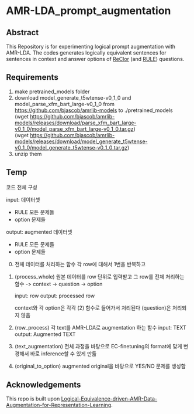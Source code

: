 # AMR-LDA_prompt_augmentation

## Abstract
This Repository is for experimenting logical prompt augmentation with AMR-LDA. The codes generates logically equivalent sentences for sentences in context and answer options of [ReClor](https://whyu.me/reclor/) (and [RULE](https://github.com/nii-cl/rule)) questions.

## Requirements
1. make pretrained_models folder
2. download model_generate_t5wtense-v0_1_0 and model_parse_xfm_bart_large-v0_1_0 from https://github.com/bjascob/amrlib-models to ./pretrained_models 
<br> (wget https://github.com/bjascob/amrlib-models/releases/download/parse_xfm_bart_large-v0_1_0/model_parse_xfm_bart_large-v0_1_0.tar.gz)
<br> (wget https://github.com/bjascob/amrlib-models/releases/download/model_generate_t5wtense-v0_1_0/model_generate_t5wtense-v0_1_0.tar.gz)
2. unzip them

## Temp
코드 전체 구성

input: 데이터셋
- RULE 모든 문제들
- option 문제들

output: augmented 데이터셋
- RULE 모든 문제들
- option 문제들


0. 전체 데이터를 처리하는 함수
    각 row에 대해서 1번을 반복하고 

1. (process_whole) 원본 데이터를 row 단위로 입력받고 그 row를 전체 처리하는 함수
    -> context
    -> question
    -> option

    input: row
    output: processed row

    context와 각 option은 각각 (2) 함수로 들어가서 처리된다
    (question)은 처리되지 않음

2. (row_process) 각 text를 AMR-LDA로 augmentation 하는 함수
    input: TEXT
    output: Augmented TEXT

3. (text_augmentation) 전체 과정을 바탕으로 EC-finetuning의 format에 맞게 변경해서 바로 inference할 수 있게 만듦

4. (original_to_option) augmented original을 바탕으로 YES/NO 문제를 생성함

## Acknowledgements

This repo is built upon [Logical-Equivalence-driven-AMR-Data-Augmentation-for-Representation-Learning](https://github.com/Strong-AI-Lab/Logical-Equivalence-driven-AMR-Data-Augmentation-for-Representation-Learning).
